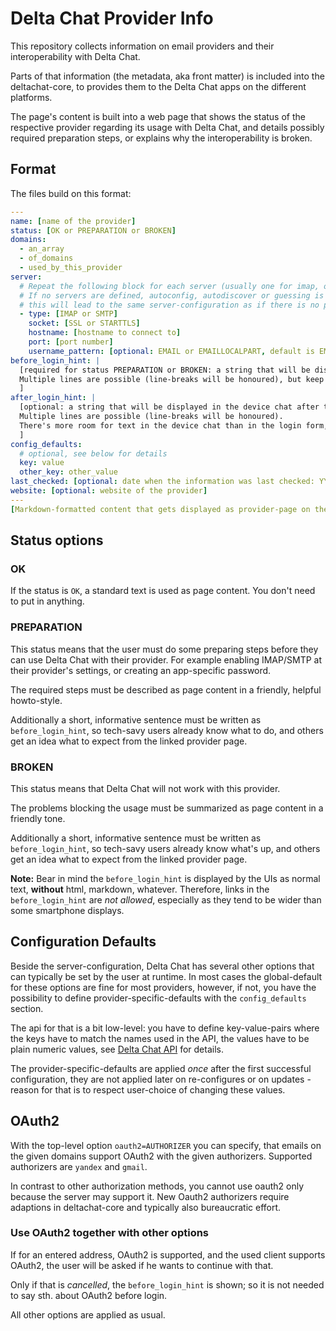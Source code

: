 # Delta Chat Provider Info

This repository collects information on email providers and their interoperability with Delta Chat.

Parts of that information (the metadata, aka front matter) is included into the deltachat-core, to provides them to the Delta Chat apps on the different platforms.

The page's content is built into a web page that shows the status of the respective provider regarding its usage with Delta Chat, and details possibly required preparation steps, or explains why the interoperability is broken.


## Format

The files build on this format:

```yaml
---
name: [name of the provider]
status: [OK or PREPARATION or BROKEN]
domains: 
  - an_array
  - of_domains
  - used_by_this_provider
server:
  # Repeat the following block for each server (usually one for imap, one for smtp).
  # If no servers are defined, autoconfig, autodiscover or guessing is used;
  # this will lead to the same server-configuration as if there is no provider-entry at all.
  - type: [IMAP or SMTP]
    socket: [SSL or STARTTLS]
    hostname: [hostname to connect to]
    port: [port number]
    username_pattern: [optional: EMAIL or EMAILLOCALPART, default is EMAIL]
before_login_hint: |
  [required for status PREPARATION or BROKEN: a string that will be displayed before the user logs in.
  Multiple lines are possible (line-breaks will be honoured), but keep in mind this text appears within the login form on possibly small displays.
  ]
after_login_hint: |
  [optional: a string that will be displayed in the device chat after the user logged in.
  Multiple lines are possible (line-breaks will be honoured).
  There's more room for text in the device chat than in the login form, but please keep the text concise nonetheless.
  ]
config_defaults:
  # optional, see below for details
  key: value
  other_key: other_value
last_checked: [optional: date when the information was last checked: YYYY-MM]
website: [optional: website of the provider]
---
[Markdown-formatted content that gets displayed as provider-page on the web, linked from the apps (if status is not OK)]
```

## Status options

### OK

If the status is `OK`, a standard text is used as page content. You don't need to put in anything.

### PREPARATION

This status means that the user must do some preparing steps before they can use Delta Chat with their provider. For example enabling IMAP/SMTP at their provider's settings, or creating an app-specific password.

The required steps must be described as page content in a friendly, helpful howto-style.

Additionally a short, informative sentence must be written as `before_login_hint`, so tech-savy users already know what to do, and others get an idea what to expect from the linked provider page.

### BROKEN

This status means that Delta Chat will not work with this provider.

The problems blocking the usage must be summarized as page content in a friendly tone.

Additionally a short, informative sentence must be written as `before_login_hint`, so tech-savy users already know what's up, and others get an idea what to expect from the linked provider page.

**Note:** Bear in mind the `before_login_hint` is displayed by the UIs as normal text, **without** html, markdown, whatever. Therefore, links in the `before_login_hint` are *not allowed*, especially as they tend to be wider than some smartphone displays.


## Configuration Defaults

Beside the server-configuration, Delta Chat has several other options
that can typically be set by the user at runtime.
In most cases the global-default for these options are fine for most providers,
however, if not, you have the possibility to define provider-specific-defaults
with the `config_defaults` section.

The api for that is a bit low-level: you have to define key-value-pairs
where the keys have to match the names used in the API, the values have to be
plain numeric values, see
[Delta Chat API](https://c.delta.chat/classdc__context__t.html#aff3b894f6cfca46cab5248fdffdf083d)
for details.

The provider-specific-defaults are applied _once_
after the first successful configuration,
they are not applied later on re-configures or on updates -
reason for that is to respect user-choice of changing these values.


## OAuth2

With the top-level option `oauth2=AUTHORIZER` you can specify,
that emails on the given domains support OAuth2 with the given authorizers.
Supported authorizers are `yandex` and `gmail`.

In contrast to other authorization methods, you cannot use oauth2
only because the server may support it.
New Oauth2 authorizers require adaptions in deltachat-core
and typically also bureaucratic effort.

### Use OAuth2 together with other options

If for an entered address, OAuth2 is supported,
and the used client supports OAuth2,
the user will be asked if he wants to continue with that.

Only if that is _cancelled_, the `before_login_hint` is shown;
so it is not needed to say sth. about OAuth2 before login.

All other options are applied as usual.
